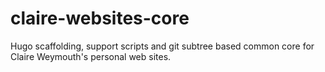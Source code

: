 # claire-websites-core
Hugo scaffolding, support scripts and git subtree based common core for Claire Weymouth's personal web sites.
